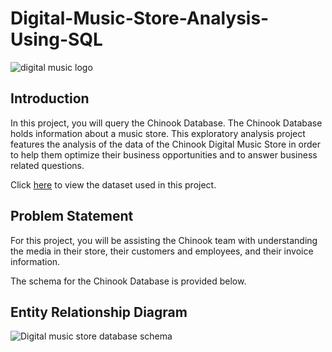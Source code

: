 # Digital-Music-Store-Analysis-Using-SQL
![digital music logo](https://user-images.githubusercontent.com/127675963/229233204-cb464a46-3bc5-4b7b-a638-12f54ef78726.png)


## Introduction
In this project, you will query the Chinook Database. The Chinook Database holds information about a music store. This exploratory analysis project features the analysis of the data of the Chinook Digital Music Store in order to help them optimize their business opportunities and to answer business related questions. 

Click [here](https://www.kaggle.com/datasets/samaxtech/chinook-music-store-data) to view the dataset used in this project.


## Problem Statement

For this project, you will be assisting the Chinook team with understanding the media in their store, their customers and employees, and their invoice information.


The schema for the Chinook Database is provided below.


## Entity Relationship Diagram


![Digital music store database schema](https://user-images.githubusercontent.com/127675963/229241784-b87b8b31-79d2-4a56-b01b-6e881850efb8.png)


